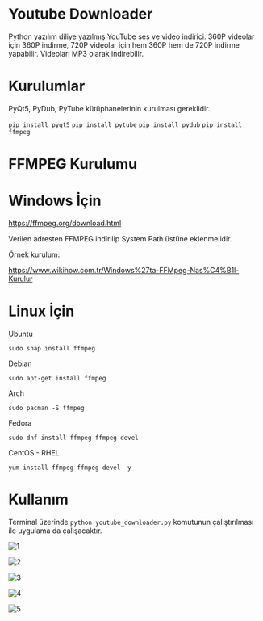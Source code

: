# Youtube Downloader
Python yazılım diliye yazılmış YouTube ses ve video indirici. 360P videolar için 360P indirme, 720P videolar için hem 360P hem de 720P indirme yapabilir. Videoları MP3 olarak indirebilir.

# Kurulumlar

PyQt5, PyDub, PyTube kütüphanelerinin kurulması gereklidir.

`pip install pyqt5`
`pip install pytube`
`pip install pydub`
`pip install ffmpeg`

  # FFMPEG Kurulumu

   # Windows İçin
   
   https://ffmpeg.org/download.html
    
   Verilen adresten FFMPEG indirilip System Path üstüne eklenmelidir.
   
   Örnek kurulum:
   
   https://www.wikihow.com.tr/Windows%27ta-FFMpeg-Nas%C4%B1l-Kurulur
   
   
   # Linux İçin
   
   Ubuntu
   
   `sudo snap install ffmpeg`
   
   Debian
   
   `sudo apt-get install ffmpeg`
   
   Arch
   
   `sudo pacman -S ffmpeg`
   
   Fedora
   
   `sudo dnf install ffmpeg ffmpeg-devel`
   
   CentOS - RHEL
   
   `yum install ffmpeg ffmpeg-devel -y`
    
# Kullanım

Terminal üzerinde 
  `python youtube_downloader.py`
komutunun çalıştırılması ile uygulama da çalışacaktır.

![1](https://user-images.githubusercontent.com/79262923/108367005-0a1f6080-720a-11eb-8858-1de09a585d82.png)

![2](https://user-images.githubusercontent.com/79262923/108367020-0e4b7e00-720a-11eb-9480-52747de05dec.png)

![3](https://user-images.githubusercontent.com/79262923/108367031-11466e80-720a-11eb-8e80-1f134299a25f.png)

![4](https://user-images.githubusercontent.com/79262923/108367039-12779b80-720a-11eb-983f-05ffce9eb1dc.png)

![5](https://user-images.githubusercontent.com/79262923/108367042-13a8c880-720a-11eb-9564-e7830c6aec7a.png)
